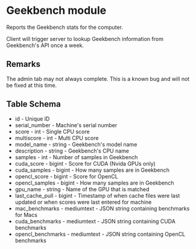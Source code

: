 Geekbench module
==========

Reports the Geekbench stats for the computer. 

Client will trigger server to lookup Geekbench information from Geekbench's API once a week.

Remarks
---
The admin tab may not always complete. This is a known bug and will not be fixed at this time. 

Table Schema
---
* id - Unique ID
* serial_number - Machine's serial number
* score - int - Single CPU score
* multiscore - int - Multi CPU score
* model_name - string - Geekbench's model name
* description - string - Geekbench's CPU name
* samples - int - Number of samples in Geekbench
* cuda_score - bigint - Score for CUDA (Nvida GPUs only)
* cuda_samples - bigint - How many samples are in Geekbench
* opencl_score - bigint - Score for OpenCL
* opencl_samples - bigint - How many samples are in Geekbench
* gpu_name - string - Name of the GPU that is matched
* last_cache_pull - bigint - Timestamp of when cache files were last updated or when scores were last entered for machine
* mac_benchmarks - mediumtext - JSON string containing benchmarks for Macs
* cuda_benchmarks - mediumtext - JSON string containing CUDA benchmarks
* opencl_benchmarks - mediumtext - JSON string containing OpenCL benchmarks